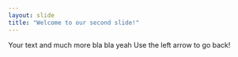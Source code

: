 ```yaml
---
layout: slide
title: "Welcome to our second slide!"
---
```

Your text and much more bla bla
yeah
Use the left arrow to go back!
